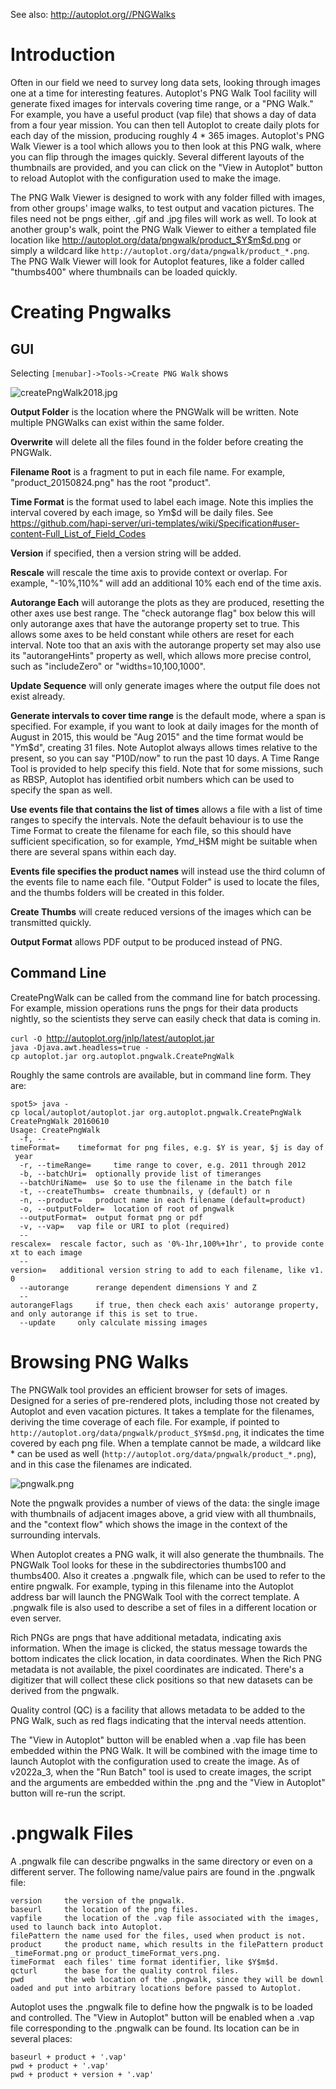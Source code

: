 See also: <http://autoplot.org//PNGWalks>

# Introduction

Often in our field we need to survey long data sets, looking through
images one at a time for interesting features. Autoplot's PNG Walk Tool
facility will generate fixed images for intervals covering time range,
or a "PNG Walk." For example, you have a useful product (vap file) that
shows a day of data from a four year mission. You can then tell Autoplot
to create daily plots for each day of the mission, producing roughly 4
\* 365 images. Autoplot's PNG Walk Viewer is a tool which allows you to
then look at this PNG walk, where you can flip through the images
quickly. Several different layouts of the thumbnails are provided, and
you can click on the "View in Autoplot" button to reload Autoplot with
the configuration used to make the image.

The PNG Walk Viewer is designed to work with any folder filled with
images, from other groups' image walks, to test output and vacation
pictures. The files need not be pngs either, .gif and .jpg files will
work as well. To look at another group's walk, point the PNG Walk Viewer
to either a templated file location like
<http://autoplot.org/data/pngwalk/product_$Y$m$d.png> or simply a
wildcard like `http://autoplot.org/data/pngwalk/product_*.png`. The PNG
Walk Viewer will look for Autoplot features, like a folder called
"thumbs400" where thumbnails can be loaded quickly.

# Creating Pngwalks

## GUI

Selecting `[menubar]->Tools->Create PNG Walk` shows

![createPngWalk2018.jpg](createPngWalk2018.jpg "createPngWalk2018.jpg")

**Output Folder** is the location where the PNGWalk will be written.
Note multiple PNGWalks can exist within the same folder.

**Overwrite** will delete all the files found in the folder before
creating the PNGWalk.

**Filename Root** is a fragment to put in each file name. For example,
"product\_20150824.png" has the root "product".

**Time Format** is the format used to label each image. Note this
implies the interval covered by each image, so $Y$m$d will be daily
files. See
<https://github.com/hapi-server/uri-templates/wiki/Specification#user-content-Full_List_of_Field_Codes>

**Version** if specified, then a version string will be added.

**Rescale** will rescale the time axis to provide context or overlap.
For example, "-10%,110%" will add an additional 10% each end of the time
axis.

**Autorange Each** will autorange the plots as they are produced,
resetting the other axes use best range. The "check autorange flag" box
below this will only autorange axes that have the autorange property set
to true. This allows some axes to be held constant while others are
reset for each interval. Note too that an axis with the autorange
property set may also use its "autorangeHints" property as well, which
allows more precise control, such as "includeZero" or
"widths=10,100,1000".

**Update Sequence** will only generate images where the output file does
not exist already.

**Generate intervals to cover time range** is the default mode, where a
span is specified. For example, if you want to look at daily images for
the month of August in 2015, this would be "Aug 2015" and the time
format would be "$Y$m$d", creating 31 files. Note Autoplot always allows
times relative to the present, so you can say "P10D/now" to run the past
10 days. A Time Range Tool is provided to help specify this field. Note
that for some missions, such as RBSP, Autoplot has identified orbit
numbers which can be used to specify the span as well.

**Use events file that contains the list of times** allows a file with a
list of time ranges to specify the intervals. Note the default behaviour
is to use the Time Format to create the filename for each file, so this
should have sufficient specification, so for example, $Y$m$d\_$H$M might
be suitable when there are several spans within each day.

**Events file specifies the product names** will instead use the third
column of the events file to name each file. "Output Folder" is used to
locate the files, and the thumbs folders will be created in this folder.

**Create Thumbs** will create reduced versions of the images which can
be transmitted quickly.

**Output Format** allows PDF output to be produced instead of PNG.

## Command Line

CreatePngWalk can be called from the command line for batch processing.
For example, mission operations runs the pngs for their data products
nightly, so the scientists they serve can easily check that data is
coming in.

`curl -O `<http://autoplot.org/jnlp/latest/autoplot.jar>  
`java -Djava.awt.headless=true -cp autoplot.jar org.autoplot.pngwalk.CreatePngWalk`

Roughly the same controls are available, but in command line form. They
are:

`spot5> java -cp local/autoplot/autoplot.jar org.autoplot.pngwalk.CreatePngWalk`  
`CreatePngWalk 20160610`  
`Usage: CreatePngWalk `  
`  -f, --timeFormat=    timeformat for png files, e.g. $Y is year, $j is day of year `  
`  -r, --timeRange=     time range to cover, e.g. 2011 through 2012 `  
`  -b, --batchUri=  optionally provide list of timeranges `  
`  --batchUriName=  use $o to use the filename in the batch file `  
`  -t, --createThumbs=  create thumbnails, y (default) or n `  
`  -n, --product=   product name in each filename (default=product) `  
`  -o, --outputFolder=  location of root of pngwalk `  
`  --outputFormat=  output format png or pdf `  
`  -v, --vap=   vap file or URI to plot (required)`  
`  --rescalex=  rescale factor, such as '0%-1hr,100%+1hr', to provide context to each image `  
`  --version=   additional version string to add to each filename, like v1.0 `  
`  --autorange      rerange dependent dimensions Y and Z`  
`  --autorangeFlags     if true, then check each axis' autorange property, and only autorange if this is set to true.`  
`  --update     only calculate missing images`

# Browsing PNG Walks

The PNGWalk tool provides an efficient browser for sets of images.
Designed for a series of pre-rendered plots, including those not created
by Autoplot and even vacation pictures. It takes a template for the
filenames, deriving the time coverage of each file. For example, if
pointed to `http://autoplot.org/data/pngwalk/product_$Y$m$d.png`, it
indicates the time covered by each png file. When a template cannot be
made, a wildcard like \* can be used as well
(`http://autoplot.org/data/pngwalk/product_*.png`), and in this case the
filenames are indicated.

![pngwalk.png](pngwalk.png "pngwalk.png")

Note the pngwalk provides a number of views of the data: the single
image with thumbnails of adjacent images above, a grid view with all
thumbnails, and the "context flow" which shows the image in the context
of the surrounding intervals.

When Autoplot creates a PNG walk, it will also generate the thumbnails.
The PNGWalk Tool looks for these in the subdirectories thumbs100 and
thumbs400. Also it creates a .pngwalk file, which can be used to refer
to the entire pngwalk. For example, typing in this filename into the
Autoplot address bar will launch the PNGWalk Tool with the correct
template. A .pngwalk file is also used to describe a set of files in a
different location or even server.

Rich PNGs are pngs that have additional metadata, indicating axis
information. When the image is clicked, the status message towards the
bottom indicates the click location, in data coordinates. When the Rich
PNG metadata is not available, the pixel coordinates are indicated.
There's a digitizer that will collect these click positions so that new
datasets can be derived from the pngwalk.

Quality control (QC) is a facility that allows metadata to be added to
the PNG Walk, such as red flags indicating that the interval needs
attention.

The "View in Autoplot" button will be enabled when a .vap file has been
embedded within the PNG Walk. It will be combined with the image time to
launch Autoplot with the configuration used to create the image. As of
v2022a\_3, when the "Run Batch" tool is used to create images, the
script and the arguments are embedded within the .png and the "View in
Autoplot" button will re-run the script.

# .pngwalk Files

A .pngwalk file can describe pngwalks in the same directory or even on a
different server. The following name/value pairs are found in the
.pngwalk file:

`version     the version of the pngwalk.`  
`baseurl     the location of the png files.`  
`vapfile     the location of the .vap file associated with the images, used to launch back into Autoplot.`  
`filePattern the name used for the files, used when product is not.`  
`product     the product name, which results in the filePattern product_timeFormat.png or product_timeFormat_vers.png.`  
`timeFormat  each files' time format identifier, like $Y$m$d.`  
`qcturl      the base for the quality control files.`  
`pwd         the web location of the .pngwalk, since they will be downloaded and put into arbitrary locations before passed to Autoplot.`

Autoplot uses the .pngwalk file to define how the pngwalk is to be
loaded and controlled. The "View in Autoplot" button will be enabled
when a .vap file corresponding to the .pngwalk can be found. Its
location can be in several places:

`baseurl + product + '.vap'`  
`pwd + product + '.vap'`  
`pwd + product + version + '.vap'`
